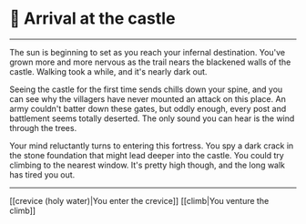 # 🏰 Arrival at the castle
---
The sun is beginning to set as you reach your infernal destination. You've grown more and more nervous as the trail nears the blackened walls of the castle. Walking took a while, and it's nearly dark out.

Seeing the castle for the first time sends chills down your spine, and you can see why the villagers have never mounted an attack on this place. An army couldn't batter down these gates, but oddly enough, every post and battlement seems totally deserted. The only sound you can hear is the wind through the trees.

Your mind reluctantly turns to entering this fortress. You spy a dark crack in the stone foundation that might lead deeper into the castle. You could try climbing to the nearest window. It's pretty high though, and the long walk has tired you out. 

---
[[crevice (holy water)|You enter the crevice]]
[[climb|You venture the climb]]
